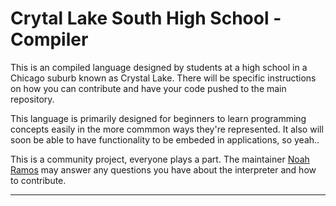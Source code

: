 # Crytal Lake South High School - Compiler

This is an compiled language designed by students at a high school in a Chicago suburb known as Crystal Lake. There will be specific instructions on how you can contribute and have your code pushed to the main repository. 

This language is primarily designed for beginners to learn programming concepts easily in the more commmon ways they're represented. It also will soon be able to have functionality to be embeded in applications, so yeah..


This is a community project, everyone plays a part. The maintainer [Noah Ramos](https://www.github.com/NoahTheRamos) may answer any questions you have about the interpreter and how to contribute.

---------------------------------------------
